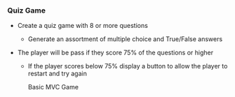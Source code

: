 ### Quiz Game

- Create a quiz game with 8 or more questions
  - Generate an assortment of multiple choice and True/False answers
  
- The player will be pass if they score 75% of the questions or higher
  - If the player scores below 75% display a button
    to allow the player to restart and try again


    Basic MVC Game